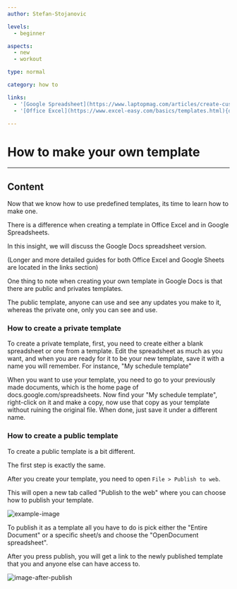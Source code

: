 ```yaml
---
author: Stefan-Stojanovic

levels:
  - beginner

aspects:
  - new
  - workout

type: normal

category: how to

links:
  - '[Google Spreadsheet](https://www.laptopmag.com/articles/create-custom-template-google-docs){documentation}'
  - '[Office Excel](https://www.excel-easy.com/basics/templates.html){documentation}'

---
```



# How to make your own template 

---
## Content

Now that we know how to use predefined templates, its time to learn how to make one. 

There is a difference when creating a template in Office Excel and in Google Spreadsheets.

In this insight, we will discuss the Google Docs spreadsheet version.

(Longer and more detailed guides for both Office Excel and Google Sheets are located in the links section)

One thing to note when creating your own template in Google Docs is that there are public and privates templates. 

The public template, anyone can use and see any updates you make to it, whereas the private one, only you can see and use.

### How to create a private template

To create a private template, first, you need to create either a blank spreadsheet or one from a template. Edit the spreadsheet as much as you want, and when you are ready for it to be your new template, save it with a name you will remember. For instance, "My schedule template"

When you want to use your template, you need to go to your previously made documents, which is the home page of docs.google.com/spreadsheets. Now find your "My schedule template", right-click on it and make a copy, now use that copy as your template without ruining the original file. When done, just save it under a different name.

### How to create a public template

To create a public template is a bit different. 

The first step is exactly the same.

After you create your template, you need to open `File > Publish to web`.

This will open a new tab called "Publish to the web" where you can choose how to publish your template.

![example-image](https://img.enkipro.com/ab9004973498445974a3b430d5a43b91.png)

To publish it as a template all you have to do is pick either the "Entire Document" or a specific sheet/s and choose the "OpenDocument spreadsheet". 

After you press publish, you will get a link to the newly published template that you and anyone else can have access to.

![image-after-publish](https://img.enkipro.com/70e986140bc887b46c97499cde9ce6b3.png)
